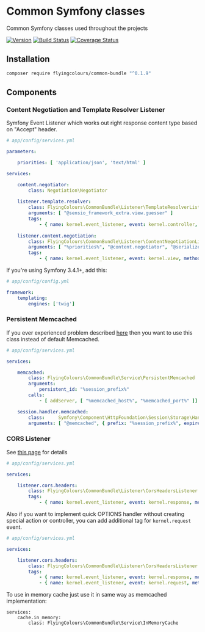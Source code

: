# Common Symfony classes

Common Symfony classes used throughout the projects

[![Version](https://img.shields.io/packagist/v/FlyingColours/common-bundle.svg?style=flat-square)](https://packagist.org/packages/FlyingColours/common-bundle)
[![Build Status](https://travis-ci.org/FlyingColours/common-bundle.svg?branch=develop)](https://travis-ci.org/FlyingColours/common-bundle)
[![Coverage Status](https://coveralls.io/repos/github/FlyingColours/common-bundle/badge.svg?branch=develop)](https://coveralls.io/github/FlyingColours/common-bundle?branch=develop)

## Installation

```bash
composer require flyingcolours/common-bundle "^0.1.9"
```

## Components

### Content Negotiation and Template Resolver Listener

Symfony Event Listener which works out right response content type based on "Accept" header.

```yml
# app/config/services.yml

parameters:

    priorities: [ 'application/json', 'text/html' ]

services:

    content.negotiator:
        class: Negotiation\Negotiator
        
    listener.template.resolver:
        class: FlyingColours\CommonBundle\Listener\TemplateResolverListener
        arguments: [ "@sensio_framework_extra.view.guesser" ]
        tags:
            - { name: kernel.event_listener, event: kernel.controller, method: onKernelController }
    
    listener.content.negotiation:
        class: FlyingColours\CommonBundle\Listener\ContentNegotiationListener
        arguments: [ "%priorities%", "@content.negotiator", "@serializer", "@templating" ]
        tags:
            - { name: kernel.event_listener, event: kernel.view, method: onKernelView }

```

If you're using Symfony 3.4.1+, add this:

```yaml
# app/config/config.yml

framework:
    templating:
        engines: ['twig']

```

### Persistent Memcached

If you ever experienced problem described [here](https://gist.github.com/K-Phoen/4327229#gistcomment-1297369)
then you want to use this class instead of default Memcached.

```yml
# app/config/services.yml

services:

    memcached:
        class: FlyingColours\CommonBundle\Service\PersistentMemcached
        arguments:
            persistent_id: "%session_prefix%"
        calls:
            - [ addServer, [ "%memcached_host%", "%memcached_port%" ]]

    session.handler.memcached:
        class:     Symfony\Component\HttpFoundation\Session\Storage\Handler\MemcachedSessionHandler
        arguments: [ "@memcached", { prefix: "%session_prefix%", expiretime: "%session_expire%" }]
```

### CORS Listener

See [this page](https://developer.mozilla.org/en-US/docs/Web/HTTP/Access_control_CORS) for details

```yml
# app/config/services.yml

services:

    listener.cors.headers:
        class: FlyingColours\CommonBundle\Listener\CorsHeadersListener
        tags:
            - { name: kernel.event_listener, event: kernel.response, method: onKernelResponse }

```

Also if you want to implement quick OPTIONS handler without creating special action or controller,
you can add additional tag for `kernel.request` event.

```yml
# app/config/services.yml

services:

    listener.cors.headers:
        class: FlyingColours\CommonBundle\Listener\CorsHeadersListener
        tags:
            - { name: kernel.event_listener, event: kernel.response, method: onKernelResponse }
            - { name: kernel.event_listener, event: kernel.request, method: onKernelRequest, priority: 33 }

```

To use in memory cache just use it in same way as memcached implementation:
```
services:
    cache.in_memory:
        class: FlyingColours\CommonBundle\Service\InMemoryCache
```
